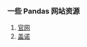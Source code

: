 ### 一些 Pandas 网站资源
1. [官网]
2. [盖诺]
















[官网]:(https://pandas.pydata.org/pandas-docs/stable/index.html)
[盖诺]:(https://www.gairuo.com/)
